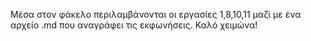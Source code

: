 Μέσα στον φάκελο περιλαμβάνονται οι εργασίες 1,8,10,11 μαζί με ένα αρχείο .md που αναγράφει τις εκφωνήσεις.
Καλό χειμώνα!
